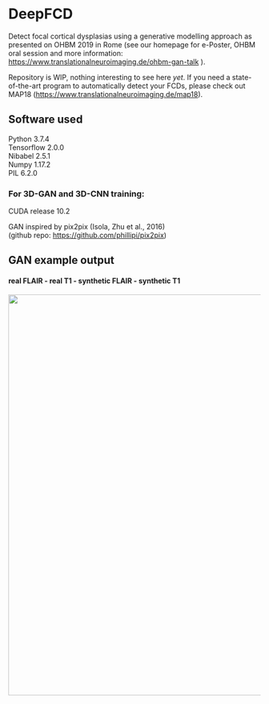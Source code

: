 # DeepFCD
Detect focal cortical dysplasias using a generative modelling approach as presented on OHBM 2019 in Rome (see our homepage for e-Poster, OHBM oral session and more information: https://www.translationalneuroimaging.de/ohbm-gan-talk ).

Repository is WIP, nothing interesting to see here *yet*. If you need a state-of-the-art program to automatically detect your FCDs, please check out MAP18 (https://www.translationalneuroimaging.de/map18).

## Software used
Python 3.7.4  
Tensorflow 2.0.0  
Nibabel 2.5.1  
Numpy 1.17.2  
PIL 6.2.0  

### For 3D-GAN and 3D-CNN training:
CUDA release 10.2

GAN inspired by pix2pix (Isola, Zhu et al., 2016)  
(github repo: https://github.com/phillipi/pix2pix)  

## GAN example output
#### real FLAIR - real T1 - synthetic FLAIR - synthetic T1
<img src="./assets/example_outputs/T1_FLAIR_SYNTH-T1_SYNTH-FLAIR_00.gif" width=800 align="center">


